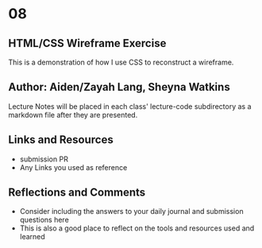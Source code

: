 # 08

## HTML/CSS Wireframe Exercise

This is a demonstration of how I use CSS to reconstruct a wireframe.

## Author: Aiden/Zayah Lang, Sheyna Watkins

Lecture Notes will be placed in each class' lecture-code subdirectory as a markdown file after they are presented.  

## Links and Resources

- submission PR
- Any Links you used as reference

## Reflections and Comments

- Consider including the answers to your daily journal and submission questions here
- This is also a good place to reflect on the tools and resources used and learned
